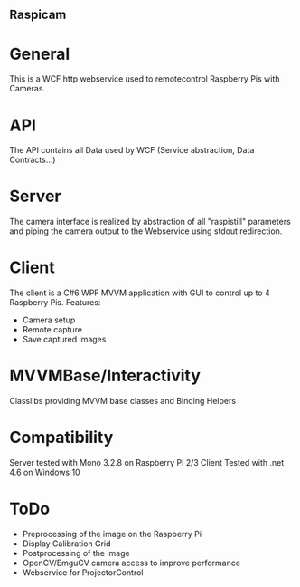 ## Raspicam
# General
This is a WCF http webservice used to remotecontrol Raspberry Pis with Cameras.

# API
The API contains all Data used by WCF (Service abstraction, Data Contracts...)

# Server
The camera interface is realized by abstraction of all "raspistill" parameters and piping the camera output to the Webservice using stdout redirection.

# Client
The client is a C#6 WPF MVVM application with GUI to control up to 4 Raspberry Pis.
Features:
- Camera setup
- Remote capture
- Save captured images

# MVVMBase/Interactivity
Classlibs providing MVVM base classes and Binding Helpers

# Compatibility

Server tested with Mono 3.2.8 on Raspberry Pi 2/3
Client Tested with .net 4.6 on Windows 10

# ToDo
- Preprocessing of the image on the Raspberry Pi
- Display Calibration Grid
- Postprocessing of the image 
- OpenCV/EmguCV camera access to improve performance
- Webservice for ProjectorControl
